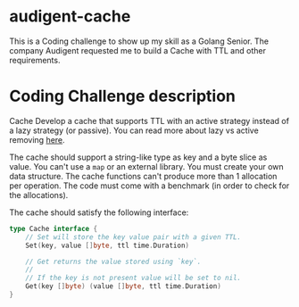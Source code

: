 # audigent-cache
This is a Coding challenge to show up my skill as a Golang Senior. The company Audigent requested me to build a Cache with TTL and other requirements. 

# Coding Challenge description

Cache
Develop a cache that supports TTL with an active strategy instead of a lazy strategy (or passive).
You can read more about lazy vs active removing [here](https://www.pankajtanwar.in/blog/how-redis-expires-keys-a-deep-dive-into-how-ttl-works-internally-in-redis).

The cache should support a string-like type as key and a byte slice as value.
You can't use a `map` or an external library. You must create your own data structure. 
The cache functions can't produce more than 1 allocation per operation.
The code must come with a benchmark (in order to check for the allocations).

The cache should satisfy the following interface:
```go
type Cache interface {
	// Set will store the key value pair with a given TTL.
	Set(key, value []byte, ttl time.Duration)

	// Get returns the value stored using `key`.
	//
	// If the key is not present value will be set to nil.
	Get(key []byte) (value []byte, ttl time.Duration)
}
```
